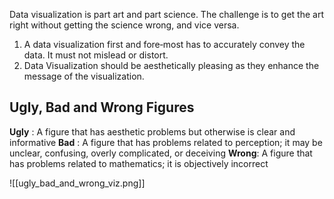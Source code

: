 Data visualization is part art and part science. The challenge is to get the art right without getting the science wrong, and vice versa. 

1. A data visualization first and fore‐most has to accurately convey the data. It must not mislead or distort.
2. Data Visualization should be aesthetically pleasing as they enhance the message of the visualization.

## Ugly, Bad and Wrong Figures

**Ugly** : A figure that has aesthetic problems but otherwise is clear and informative
**Bad** : A figure that has problems related to perception; it may be unclear, confusing, overly complicated, or deceiving
**Wrong**: A figure that has problems related to mathematics; it is objectively incorrect

![[ugly_bad_and_wrong_viz.png]]
